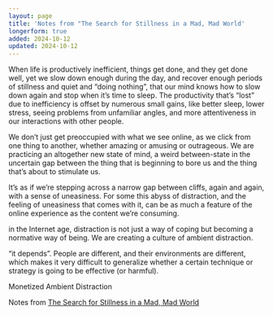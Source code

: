 ```yaml
---
layout: page
title: 'Notes from "The Search for Stillness in a Mad, Mad World'
longerform: true
added: 2024-10-12
updated: 2024-10-12
---
```


When life is productively inefficient, things get done, and they get done well, yet we slow down enough during the day, and recover enough periods of stillness and quiet and “doing nothing”, that our mind knows how to slow down again and stop when it’s time to sleep. The productivity that’s “lost” due to inefficiency is offset by numerous small gains, like better sleep, lower stress, seeing problems from unfamiliar angles, and more attentiveness in our interactions with other people.

We don’t just get preoccupied with what we see online, as we click from one thing to another, whether amazing or amusing or outrageous. We are practicing an altogether new state of mind, a weird between-state in the uncertain gap between the thing that is beginning to bore us and the thing that’s about to stimulate us.

It’s as if we’re stepping across a narrow gap between cliffs, again and again, with a sense of uneasiness. For some this abyss of distraction, and the feeling of uneasiness that comes with it, can be as much a feature of the online experience as the content we’re consuming.

in the Internet age, distraction is not just a way of coping but becoming a normative way of being. We are creating a culture of ambient distraction.

“it depends”. People are different, and their environments are different, which makes it very difficult to generalize whether a certain technique or strategy is going to be effective (or harmful).

Monetized Ambient Distraction

Notes from [The Search for Stillness in a Mad, Mad World](https://pilgrimsinthemachine.substack.com/p/the-search-for-stillness-in-a-mad)